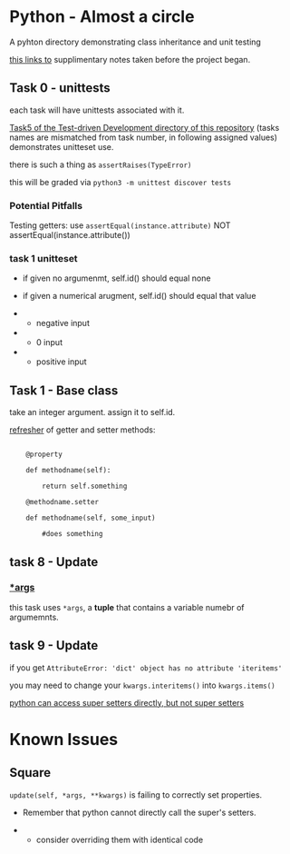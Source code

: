 
# Python - Almost a circle


A pyhton directory demonstrating class inheritance and unit testing

[this links to](https://github.com/Jabulani-N/holbertonschool-higher_level_programming/blob/main/python-examples/inheritence_notes.md) supplimentary notes taken before the project began.

## Task 0 - unittests

each task will have unittests associated with it.

[Task5 of the Test-driven Development directory of this repository](https://github.com/Jabulani-N/holbertonschool-higher_level_programming/blob/main/python-test_driven_development/tests/6-max_integer_test.py) (tasks names are mismatched from task number, in following assigned values) demonstrates unitteset use.

there is such a thing as `assertRaises(TypeError)`

this will be graded via `python3 -m unittest discover tests`

### Potential Pitfalls

Testing getters: use `assertEqual(instance.attribute)` NOT assertEqual(instance.attribute())

### task 1 unitteset

* if given no argumenmt, self.id() should equal none

* if given a numerical arugment, self.id() should equal that value

* * negative input

* * 0 input

* * positive input


## Task 1 - Base class

take an integer argument. assign it to self.id.

[refresher](https://github.com/Jabulani-N/holbertonschool-higher_level_programming/tree/main/python-classes) of getter and setter methods:

```

    @property

    def methodname(self):

        return self.something

    @methodname.setter

    def methodname(self, some_input)

        #does something
```

## task 8 - Update

### [*args](https://yasoob.me/2013/08/04/args-and-kwargs-in-python-explained/)

this task uses `*args`, a **tuple** that contains a variable numebr of argumemnts.

## task 9 - Update

if you get `AttributeError: 'dict' object has no attribute 'iteritems'`

you may need to change your `kwargs.interitems()` into `kwargs.items()`


[python can access super setters directly, but not super setters](https://stackoverflow.com/questions/10810369/python-super-and-setting-parent-class-property)

# Known Issues

## Square

`update(self, *args, **kwargs)` is failing to correctly set properties.

* Remember that python cannot directly call the super's setters.

* * consider overriding them with identical code
